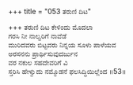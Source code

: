 +++
title = "053 ತರುಣಿ ದಿಟ"

+++
ತರುಣಿ ದಿಟ ಕೇಳಿಂದು ಮೊದಲಾ  
ಗರಸಿ ನೀ ನಾಲ್ವರಿಗೆ ನಾವೆಡೆ  
ಮುರಿದವರು ಬಿಟ್ಟವರು ನಿನ್ನಯ ಸೂಳು ಪಾಳೆಯವ  
ಅರಸನನು ಪ್ರಾರ್ಥಿಸುವುದರ್ಜುನ  
ವರ ನಕುಲ ಸಹದೇವರಿಗೆ ವಿ  
ಸ್ತರಿಸಿ ಹೇಳ್ವುದು ನಮ್ಮೊಡನೆ ಫಲಸಿದ್ಧಿಯಿಲ್ಲೆಂದ     ॥53॥